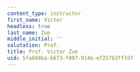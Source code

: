 ```yaml
---
content_type: instructor
first_name: Victor
headless: true
last_name: Zue
middle_initial: ''
salutation: Prof.
title: Prof. Victor Zue
uid: 5fa604ba-b673-f897-914b-ef257b3ff7d7
---
```

